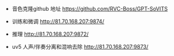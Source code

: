 * 音色克隆github 地址
https://github.com/RVC-Boss/GPT-SoVITS

* 训练和微调
http://81.70.168.207:9874/

* 推理
http://81.70.168.207:9872/

* uv5 人声/伴奏分离和混响去除
http://81.70.168.207:9873/